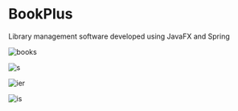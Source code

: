 # BookPlus
Library management software developed using JavaFX and Spring

![books](https://user-images.githubusercontent.com/115114976/216837842-c757e0a6-7daa-4b0d-a064-178c1d5cc2d3.png)

![s](https://user-images.githubusercontent.com/115114976/216837853-48c15a5f-bbdc-48a3-94a0-a13115f37d60.png)

![ier](https://user-images.githubusercontent.com/115114976/216837856-a12a95ba-594f-4d15-9047-94df0af5fa4b.png)

![is](https://user-images.githubusercontent.com/115114976/216837859-7e93bf15-1c68-4970-b0fe-de6f5c1de5c0.png)
